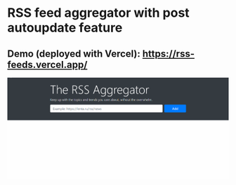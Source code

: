 # RSS feed aggregator with post autoupdate feature

## Demo (deployed with Vercel): https://rss-feeds.vercel.app/

![Example](/upload/example.gif)
